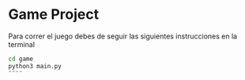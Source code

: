 # Game Project

Para correr el juego debes de seguir las siguientes instrucciones en la terminal

```sh
cd game
python3 main.py
¨¨¨¨

